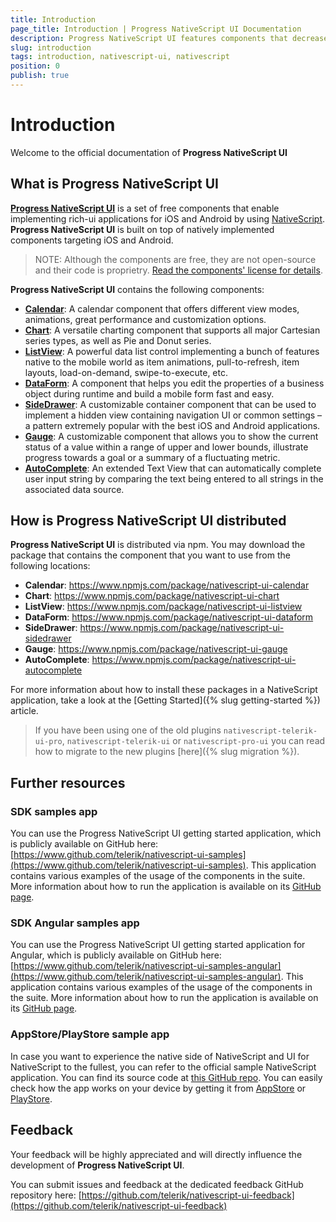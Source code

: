 ```yaml
---
title: Introduction
page_title: Introduction | Progress NativeScript UI Documentation
description: Progress NativeScript UI features components that decrease development time and help teams build stunning multiplatform native apps.
slug: introduction
tags: introduction, nativescript-ui, nativescript
position: 0
publish: true
---
```


# Introduction

Welcome to the official documentation of **Progress NativeScript UI**

## What is Progress NativeScript UI
[**Progress NativeScript UI**](https://www.telerik.com/nativescript-ui) is a set of free components that enable implementing rich-ui applications for iOS and Android by using [NativeScript](https://www.nativescript.org). **Progress NativeScript UI** is built on top of natively implemented components targeting iOS and Android.

> NOTE: Although the components are free, they are not open-source and their code is proprietry. [Read the components' license for details](https://github.com/telerik/nativescript-ui-feedback/blob/master/LICENSE.md).

**Progress NativeScript UI** contains the following components:

- [**Calendar**](/ns-ui/controls/Calendar/overview): A calendar component that offers different view modes, animations, great performance and customization options.
- [**Chart**](/ns-ui/controls/Chart/overview): A versatile charting component that supports all major Cartesian series types, as well as Pie and Donut series.
- [**ListView**](/ns-ui/controls/ListView/overview): A powerful data list control implementing a bunch of features native to the mobile world as item animations, pull-to-refresh, item layouts, load-on-demand, swipe-to-execute, etc.
- [**DataForm**](/ns-ui/controls/DataForm/overview): A component that helps you edit the properties of a business object during runtime and build a mobile form fast and easy.
- [**SideDrawer**](/ns-ui/controls/SideDrawer/overview): A customizable container component that can be used to implement a hidden view containing navigation UI or common settings &ndash; a pattern extremely popular with the best iOS and Android applications.
- [**Gauge**](/ns-ui/controls/Gauge/overview): A customizable component that allows you to show the current status of a value within a range of upper and lower bounds, illustrate progress towards a goal or a summary of a fluctuating metric.
- [**AutoComplete**](/ns-ui/controls/AutoCompleteTextView/overview): An extended Text View that can automatically complete user input string by comparing the text being entered to all strings in the associated data source.

## How is Progress NativeScript UI distributed
**Progress NativeScript UI** is distributed via npm. You may download the package that contains the component that you want to use from the following locations:

- **Calendar**: https://www.npmjs.com/package/nativescript-ui-calendar
- **Chart**: https://www.npmjs.com/package/nativescript-ui-chart
- **ListView**: https://www.npmjs.com/package/nativescript-ui-listview
- **DataForm**: https://www.npmjs.com/package/nativescript-ui-dataform
- **SideDrawer**: https://www.npmjs.com/package/nativescript-ui-sidedrawer
- **Gauge**: https://www.npmjs.com/package/nativescript-ui-gauge
- **AutoComplete**: https://www.npmjs.com/package/nativescript-ui-autocomplete

For more information about how to install these packages in a NativeScript application, take a look at the [Getting Started]({% slug getting-started %}) article.

> If you have been using one of the old plugins  `nativescript-telerik-ui-pro`, `nativescript-telerik-ui` or `nativescript-pro-ui`  you can read how to migrate to the new plugins [here]({% slug migration %}).

## Further resources

### SDK samples app
You can use the Progress NativeScript UI getting started application, which is publicly available on GitHub here: [https://www.github.com/telerik/nativescript-ui-samples](https://www.github.com/telerik/nativescript-ui-samples). This application contains various examples of the usage of the components in the suite. More information about how to run the application is available on its [GitHub page](https://www.github.com/telerik/nativescript-ui-samples).

### SDK Angular samples app
You can use the Progress NativeScript UI getting started application for Angular, which is publicly available on GitHub here: [https://www.github.com/telerik/nativescript-ui-samples-angular](https://www.github.com/telerik/nativescript-ui-samples-angular). This application contains various examples of the usage of the components in the suite. More information about how to run the application is available on its [GitHub page](https://www.github.com/telerik/nativescript-ui-samples-angular).

### AppStore/PlayStore sample app
In case you want to experience the native side of NativeScript and UI for NativeScript to the fullest, you can refer to the official sample NativeScript application. You can find its source code at [this GitHub repo](https://github.com/NativeScript/nativescript-marketplace-demo). You can easily check how the app works on your device by getting it from [AppStore](https://itunes.apple.com/us/app/examples-nativescript/id1046772499?ls=1&mt=8) or [PlayStore](https://play.google.com/store/apps/details?id=org.nativescript.examples).

## Feedback
Your feedback will be highly appreciated and will directly influence the development of **Progress NativeScript UI**.

You can submit issues and feedback at the dedicated feedback GitHub repository here:
[https://github.com/telerik/nativescript-ui-feedback](https://github.com/telerik/nativescript-ui-feedback)
